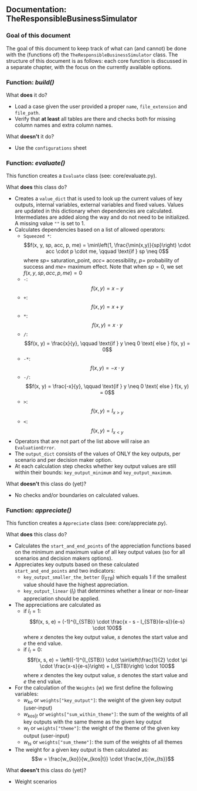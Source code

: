 ## Documentation: TheResponsibleBusinessSimulator

### Goal of this document
The goal of this document to keep track of what can (and cannot) be done with the (functions of) the 
`TheResponsibleBusinessSimulator` class. The structure of this document is as follows: each core function is discussed in
a separate chapter, with the focus on the currently available options. 

### Function: *build()*
What **does** it do?
- Load a case given the user provided a proper `name`, `file_extension` and `file_path`. 
- Verify that **at least** all tables are there and checks both for missing column names and extra column names.

What **doesn't** it do?
- Use the `configurations` sheet

### Function: *evaluate()*
This function creates a `Evaluate` class (see: core/evaluate.py).

What **does** this class do?
- Creates a `value_dict` that is used to look up the current values of key outputs, internal variables, external
variables and fixed values. Values are updated in this dictionary when dependencies are calculated. Intermediates are
added along the way and do not need to be initialized. A missing value `""` is set to 1.
- Calculates dependencies based on a list of allowed operators:
  - `Squeezed *`: 
 $$f(x, y, sp, acc, p, me) = \min\left(1, \frac{\min(x,y)}{sp}\right) \cdot acc \cdot p \cdot me, \qquad \text{if } sp \neq 0$$
  where $sp=$ saturation_point, $acc=$ accessibility, $p=$ probability of success and $me=$ maximum effect. 
  Note that when $sp= 0$, we set $f(x, y, sp, acc, p, me)=0$
  - `-`: $$f(x, y) = x - y$$
  - `+`: $$f(x, y) = x + y$$
  - `*`: $$f(x, y) = x \cdot y$$
  - `/`: $$f(x, y) = \frac{x}{y}, \qquad \text{if } y \neq 0 \text{ else } f(x, y) = 0$$
  - `-*`: $$f(x, y) = -x \cdot y$$
  - `-/`: $$f(x, y) = \frac{-x}{y}, \qquad \text{if } y \neq 0 \text{ else } f(x, y) = 0$$
  - `>`: $$f(x, y) = I_{x>y}$$
  - `<`: $$f(x, y) = I_{x<y}$$
- Operators that are not part of the list above will raise an `EvaluationError`. 
- The `output_dict` consists of the values of ONLY the key outputs, per scenario and per decision maker option.
- At each calculation step checks whether key output values are still within their bounds: `key_output_minimum` and 
`key_output_maximum`.

What **doesn't** this class do (yet)?
- No checks and/or boundaries on calculated values. 

### Function: *appreciate()*
This function creates a `Appreciate` class (see: core/appreciate.py).

What **does** this class do?
- Calculates the `start_and_end_points` of the appreciation functions based on the minimum and maximum value of all 
key output values (so for all scenarios and decision makers options). 
- Appreciates key outputs based on these calculated `start_and_end_points` and two indicators:
  - `key_output_smaller_the_better` ($I_{STB}$) which equals 1 if the smallest value should have the highest
  appreciation.
  - `key_output_linear` ($I_{l}$) that determines whether a linear or non-linear appreciation should be applied.
- The appreciations are calculated as 
  - if $I_l=1$: $$f(x, s, e) = (-1)^{I_{STB}} \cdot \frac{x - s - I_{STB}(e-s)}{e-s} \cdot 100$$ 
  where $x$ denotes the key output value, $s$ denotes the start value and $e$ the end value.
  - if $I_l=0$: $$f(x, s, e) = \left((-1)^{I_{STB}} \cdot \sin\left(\frac{1}{2} \cdot \pi \cdot \frac{x-s}{e-s}\right) + I_{STB}\right) \cdot 100$$
  where $x$ denotes the key output value, $s$ denotes the start value and $e$ the end value.
- For the calculation of the `Weights` ($w$) we first define the following variables:
  - $w_{ko}$ or `weights["key_output"]`: the weight of the given key output (user-input)
  - $w_{kos|t}$ or `weights["sum_within_theme"]`: the sum of the weights of all key outputs with the same theme as the 
  given key output
  - $w_{t}$ or `weights["theme"]`: the weight of the theme of the given key output (user-input)
  - $w_{ts}$ or `weights["sum_theme"]`: the sum of the weights of all themes 
- The weight for a given key output is then calculated as: $$w = \frac{w_{ko}}{w_{kos|t}} \cdot \frac{w_t}{w_{ts}}$$ 
  


What **doesn't** this class do (yet)?
- Weight scenarios